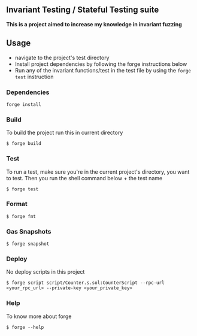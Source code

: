 ## Invariant Testing / Stateful Testing suite

**This is a project aimed to increase my knowledge in invariant fuzzing**

## Usage
* navigate to the project's test directory
* Install project dependencies by following the forge instructions below
* Run any of the invariant functions/test in the test file by using the `forge test` instruction 
### Dependencies
`forge install`

### Build
To build the project run this in current directory 
```shell
$ forge build
```

### Test
To run a test, make sure you're in the current project's directory, you want to test. Then you run the shell command below + the test name 
```shell
$ forge test
```

### Format

```shell
$ forge fmt
```

### Gas Snapshots

```shell
$ forge snapshot
```

### Deploy
No deploy scripts in this project 

```shell
$ forge script script/Counter.s.sol:CounterScript --rpc-url <your_rpc_url> --private-key <your_private_key>
```

### Help
To know more about forge 

```shell
$ forge --help
```
